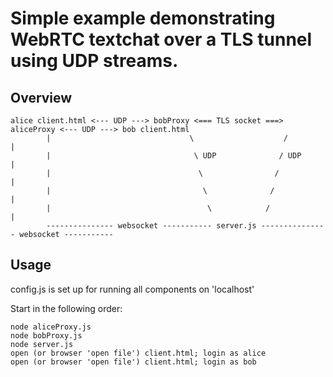 # Simple example demonstrating WebRTC textchat over a TLS tunnel using UDP streams.

## Overview

```
alice client.html <--- UDP ---> bobProxy <=== TLS socket ===> aliceProxy <--- UDP ---> bob client.html
        |                               \                    /                              |
        |                                \ UDP              / UDP                           |
        |                                 \                /                                |
        |                                  \              /                                 |
        |                                   \            /                                  |
        --------------- websocket ----------- server.js --------------- websocket -----------
```
## Usage

config.js is set up for running all components on 'localhost'

Start in the following order:

```
node aliceProxy.js
node bobProxy.js
node server.js
open (or browser 'open file') client.html; login as alice
open (or browser 'open file') client.html; login as bob
```
